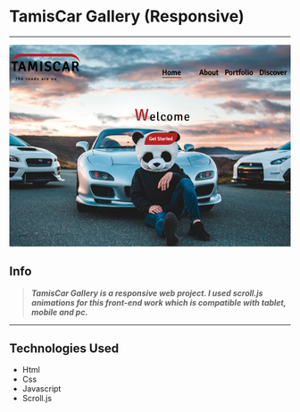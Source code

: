 # TamisCar Gallery (Responsive)
---
![liveScreen](/img/Ekran%20Al%C4%B1nt%C4%B1s%C4%B1.PNG)

## Info

>  ___TamisCar Gallery is a responsive web project. I used scroll.js animations for this front-end work which is compatible with tablet, mobile and pc.___

 





    

--- 
## Technologies Used

- Html
- Css
- Javascript
- Scroll.js
